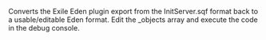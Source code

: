 Converts the Exile Eden plugin export from the InitServer.sqf format back to a usable/editable Eden format.
Edit the _objects array and execute the code in the debug console. 
